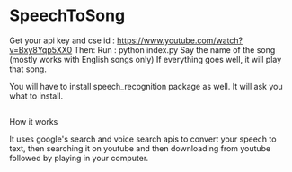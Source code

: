 # SpeechToSong
Get your api key and cse id : https://www.youtube.com/watch?v=Bxy8Yqp5XX0
Then: 
Run : 
python index.py 
Say the name of the song (mostly works with English songs only)
If everything goes well, it will play that song. 

You will have to install speech_recognition package as well. It will ask you what to install.

##

How it works

It uses google's search and voice search apis to convert your speech to text, then searching it on youtube and then downloading from youtube followed by playing in your computer.
